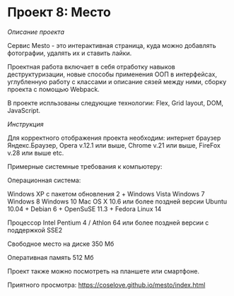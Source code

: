 # Проект 8: Место

*Описание проекта*

Cервис Mesto - это интерактивная страница, куда можно добавлять фотографии, удалять их и ставить лайки.

Проектная работа включает в себя отработку навыков деструктуризации,
новые способы применения ООП в интерфейсах, углубленную работу с классами и описание сязей между ними, сборку проекта с помощью Webpack.

В проекте испльзованы следующие технологии: Flex, Grid layout, DOM, JavaScript. 

*Инструкция*

Для корректного отображения проекта необходим:
интернет браузер Яндекс.Браузер, Opera v.12.1 или выше, Chrome v.21 или выше, FireFox v.28 или выше etc.

Примерные системные требования к компьютеру:

Операционная система:

Windows XP с пакетом обновления 2 +
Windows Vista
Windows 7
Windows 8
Windows 10
Mac OS X 10.6 или более поздней версии	Ubuntu 10.04 +
Debian 6 +
OpenSuSE 11.3 +
Fedora Linux 14

Процессор	Intel Pentium 4 / Athlon 64 или более поздней версии с поддержкой SSE2

Свободное место на диске	350 Мб

Оперативная память	512 Mб

Проект также можно посмотреть на планшете или смартфоне. 

Приятного просмотра: https://coselove.github.io/mesto/index.html